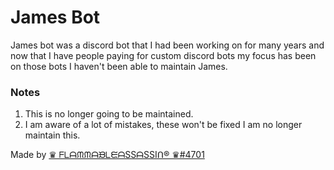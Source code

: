 # James Bot

James bot was a discord bot that I had been working on for many years and now that I have people paying for custom discord bots my focus has been on those bots I haven't been able to maintain James.

### Notes
1. This is no longer going to be maintained.
2. I am aware of a lot of mistakes, these won't be fixed I am no longer maintain this.

Made by [♛ ᖴᒪᗩᙏᙏᗩᙖᒪᙓᗩSSᗩSSIᑎ® ♛#4701](https://highlyflammable.tech/)
